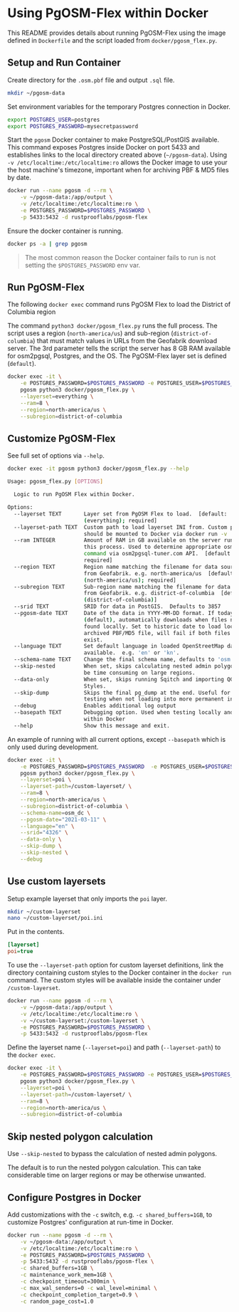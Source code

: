 # Using PgOSM-Flex within Docker

This README provides details about running PgOSM-Flex using the image defined
in `Dockerfile` and the script loaded from `docker/pgosm_flex.py`.


## Setup and Run Container

Create directory for the `.osm.pbf` file and output `.sql` file.

```bash
mkdir ~/pgosm-data
```


Set environment variables for the temporary Postgres connection in Docker.

```bash
export POSTGRES_USER=postgres
export POSTGRES_PASSWORD=mysecretpassword
```


Start the `pgosm` Docker container to make PostgreSQL/PostGIS available.
This command exposes Postgres inside Docker on port 5433 and establishes links
to the local directory created above (`~/pgosm-data`).
Using `-v /etc/localtime:/etc/localtime:ro` allows the Docker image to use
your the host machine's timezone, important when for archiving PBF & MD5 files by date.


```bash
docker run --name pgosm -d --rm \
    -v ~/pgosm-data:/app/output \
    -v /etc/localtime:/etc/localtime:ro \
    -e POSTGRES_PASSWORD=$POSTGRES_PASSWORD \
    -p 5433:5432 -d rustprooflabs/pgosm-flex
```

Ensure the docker container is running.

```bash
docker ps -a | grep pgosm
```

> The most common reason the Docker container fails to run is not setting the `$POSTGRES_PASSWORD` env var.


## Run PgOSM-Flex

The following `docker exec` command runs PgOSM Flex to load the District of Columbia
region

The command  `python3 docker/pgosm_flex.py` runs the full process. The
script uses a region (`north-america/us`) and sub-region (`district-of-columbia`)
that must match values in URLs from the Geofabrik download server.
The 3rd parameter tells the script the server has 8 GB RAM available for osm2pgsql, Postgres, and the OS.  The PgOSM-Flex layer set is defined (`default`).


```bash
docker exec -it \
    -e POSTGRES_PASSWORD=$POSTGRES_PASSWORD -e POSTGRES_USER=$POSTGRES_USER \
    pgosm python3 docker/pgosm_flex.py \
    --layerset=everything \
    --ram=8 \
    --region=north-america/us \
    --subregion=district-of-columbia
```


## Customize PgOSM-Flex

See full set of options via `--help`.

```bash
docker exec -it pgosm python3 docker/pgosm_flex.py --help
```

```bash
Usage: pgosm_flex.py [OPTIONS]

  Logic to run PgOSM Flex within Docker.

Options:
  --layerset TEXT       Layer set from PgOSM Flex to load.  [default:
                        (everything); required]
  --layerset-path TEXT  Custom path to load layerset INI from. Custom paths
                        should be mounted to Docker via docker run -v ...
  --ram INTEGER         Amount of RAM in GB available on the server running
                        this process. Used to determine appropriate osm2pgsql
                        command via osm2pgsql-tuner.com API.  [default: 4;
                        required]
  --region TEXT         Region name matching the filename for data sourced
                        from Geofabrik. e.g. north-america/us  [default:
                        (north-america/us); required]
  --subregion TEXT      Sub-region name matching the filename for data sourced
                        from Geofabrik. e.g. district-of-columbia  [default:
                        (district-of-columbia)]
  --srid TEXT           SRID for data in PostGIS.  Defaults to 3857
  --pgosm-date TEXT     Date of the data in YYYY-MM-DD format. If today
                        (default), automatically downloads when files not
                        found locally. Set to historic date to load locally
                        archived PBF/MD5 file, will fail if both files do not
                        exist.
  --language TEXT       Set default language in loaded OpenStreetMap data when
                        available.  e.g. 'en' or 'kn'.
  --schema-name TEXT    Change the final schema name, defaults to 'osm'.
  --skip-nested         When set, skips calculating nested admin polygons. Can
                        be time consuming on large regions.
  --data-only           When set, skips running Sqitch and importing QGIS
                        Styles.
  --skip-dump           Skips the final pg_dump at the end. Useful for local
                        testing when not loading into more permanent instance.
  --debug               Enables additional log output
  --basepath TEXT       Debugging option. Used when testing locally and not
                        within Docker
  --help                Show this message and exit.
```

An example of running with all current options, except `--basepath` which is only
used during development.

```bash
docker exec -it \
    -e POSTGRES_PASSWORD=$POSTGRES_PASSWORD  -e POSTGRES_USER=$POSTGRES_USER \
    pgosm python3 docker/pgosm_flex.py \
    --layerset=poi \
    --layerset-path=/custom-layerset/ \
    --ram=8 \
    --region=north-america/us \
    --subregion=district-of-columbia \
    --schema-name=osm_dc \
    --pgosm-date="2021-03-11" \
    --language="en" \
    --srid="4326" \
    --data-only \
    --skip-dump \
    --skip-nested \
    --debug
```

## Use custom layersets

Setup example layerset that only imports the `poi` layer.

```bash
mkdir ~/custom-layerset
nano ~/custom-layerset/poi.ini
```

Put in the contents.

```ini
[layerset]
poi=true
```


To use the `--layerset-path` option for custom layerset
definitions, link the directory containing custom styles
to the Docker container in the `docker run` command.
The custom styles will be available inside the container under
`/custom-layerset`.


```bash
docker run --name pgosm -d --rm \
    -v ~/pgosm-data:/app/output \
    -v /etc/localtime:/etc/localtime:ro \
    -v ~/custom-layerset:/custom-layerset \
    -e POSTGRES_PASSWORD=$POSTGRES_PASSWORD \
    -p 5433:5432 -d rustprooflabs/pgosm-flex
```

Define the layerset name (`--layerset=poi`) and path
(`--layerset-path`) to the `docker exec`.


```bash
docker exec -it \
    -e POSTGRES_PASSWORD=$POSTGRES_PASSWORD -e POSTGRES_USER=$POSTGRES_USER \
    pgosm python3 docker/pgosm_flex.py \
    --layerset=poi \
    --layerset-path=/custom-layerset/ \
    --ram=8 \
    --region=north-america/us \
    --subregion=district-of-columbia
```


## Skip nested polygon calculation

Use `--skip-nested` to bypass the calculation of nested admin polygons.

The default is to run the nested polygon calculation. This can take considerable time on larger regions or may
be otherwise unwanted.


## Configure Postgres in Docker

Add customizations with the `-c` switch, e.g. `-c shared_buffers=1GB`,
to customize Postgres' configuration at run-time in Docker.


```bash
docker run --name pgosm -d --rm \
    -v ~/pgosm-data:/app/output \
    -v /etc/localtime:/etc/localtime:ro \
    -e POSTGRES_PASSWORD=$POSTGRES_PASSWORD \
    -p 5433:5432 -d rustprooflabs/pgosm-flex \
    -c shared_buffers=1GB \
    -c maintenance_work_mem=1GB \
    -c checkpoint_timeout=300min \
    -c max_wal_senders=0 -c wal_level=minimal \
    -c checkpoint_completion_target=0.9 \
    -c random_page_cost=1.0
```



